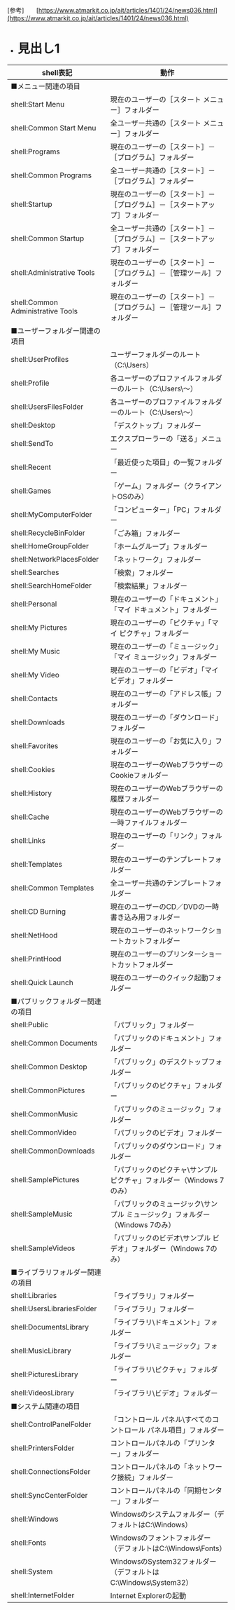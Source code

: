 
[参考]　　[https://www.atmarkit.co.jp/ait/articles/1401/24/news036.html](https://www.atmarkit.co.jp/ait/articles/1401/24/news036.html)


- # 見出し1

| shell表記 | 動作 |
----|---- 
|■メニュー関連の項目||
|shell:Start Menu|現在のユーザーの［スタート メニュー］フォルダー|
|shell:Common Start Menu|全ユーザー共通の［スタート メニュー］フォルダー|
|shell:Programs|現在のユーザーの［スタート］－［プログラム］フォルダー|
|shell:Common Programs|全ユーザー共通の［スタート］－［プログラム］フォルダー|
|shell:Startup|現在のユーザーの［スタート］－［プログラム］－［スタートアップ］フォルダー|
|shell:Common Startup|全ユーザー共通の［スタート］－［プログラム］－［スタートアップ］フォルダー|
|shell:Administrative Tools|現在のユーザーの［スタート］－［プログラム］－［管理ツール］フォルダー|
|shell:Common Administrative Tools|現在のユーザーの［スタート］－［プログラム］－［管理ツール］フォルダー|
|■ユーザーフォルダー関連の項目||
|shell:UserProfiles|ユーザーフォルダーのルート（C:\Users）|
|shell:Profile|各ユーザーのプロファイルフォルダーのルート（C:\Users\～）|
|shell:UsersFilesFolder|各ユーザーのプロファイルフォルダーのルート（C:\Users\～）|
|shell:Desktop|「デスクトップ」フォルダー|
|shell:SendTo|エクスプローラーの「送る」メニュー|
|shell:Recent|「最近使った項目」の一覧フォルダー|
|shell:Games|「ゲーム」フォルダー（クライアントOSのみ）|
|shell:MyComputerFolder|「コンピューター」「PC」フォルダー|
|shell:RecycleBinFolder|「ごみ箱」フォルダー|
|shell:HomeGroupFolder|「ホームグループ」フォルダー|
|shell:NetworkPlacesFolder|「ネットワーク」フォルダー|
|shell:Searches|「検索」フォルダー|
|shell:SearchHomeFolder|「検索結果」フォルダー|
|shell:Personal|現在のユーザーの「ドキュメント」「マイ ドキュメント」フォルダー|
|shell:My Pictures|現在のユーザーの「ピクチャ」「マイ ピクチャ」フォルダー|
|shell:My Music|現在のユーザーの「ミュージック」「マイ ミュージック」フォルダー|
|shell:My Video|現在のユーザーの「ビデオ」「マイ ビデオ」フォルダー|
|shell:Contacts|現在のユーザーの「アドレス帳」フォルダー|
|shell:Downloads|現在のユーザーの「ダウンロード」フォルダー|
|shell:Favorites|現在のユーザーの「お気に入り」フォルダー|
|shell:Cookies|現在のユーザーのWebブラウザーのCookieフォルダー|
|shell:History|現在のユーザーのWebブラウザーの履歴フォルダー|
|shell:Cache|現在のユーザーのWebブラウザーの一時ファイルフォルダー|
|shell:Links|現在のユーザーの「リンク」フォルダー|
|shell:Templates|現在のユーザーのテンプレートフォルダー|
|shell:Common Templates|全ユーザー共通のテンプレートフォルダー|
|shell:CD Burning|現在のユーザーのCD／DVDの一時書き込み用フォルダー|
|shell:NetHood|現在のユーザーのネットワークショートカットフォルダー|
|shell:PrintHood|現在のユーザーのプリンターショートカットフォルダー|
|shell:Quick Launch|現在のユーザーのクイック起動フォルダー|
|■パブリックフォルダー関連の項目||
|shell:Public|「パブリック」フォルダー|
|shell:Common Documents|「パブリックのドキュメント」フォルダー|
|shell:Common Desktop|「パブリック」のデスクトップフォルダー|
|shell:CommonPictures|「パブリックのピクチャ」フォルダー|
|shell:CommonMusic|「パブリックのミュージック」フォルダー|
|shell:CommonVideo|「パブリックのビデオ」フォルダー|
|shell:CommonDownloads|「パブリックのダウンロード」フォルダー|
|shell:SamplePictures|「パブリックのピクチャ\サンプル ピクチャ」フォルダー（Windows 7のみ）|
|shell:SampleMusic|「パブリックのミュージック\サンプル ミュージック」フォルダー（Windows 7のみ）|
|shell:SampleVideos|「パブリックのビデオ\サンプル ビデオ」フォルダー（Windows 7のみ）|
|■ライブラリフォルダー関連の項目||
|shell:Libraries|「ライブラリ」フォルダー|
|shell:UsersLibrariesFolder|「ライブラリ」フォルダー|
|shell:DocumentsLibrary|「ライブラリ\ドキュメント」フォルダー|
|shell:MusicLibrary|「ライブラリ\ミュージック」フォルダー|
|shell:PicturesLibrary|「ライブラリ\ピクチャ」フォルダー|
|shell:VideosLibrary|「ライブラリ\ビデオ」フォルダー|
|■システム関連の項目||
|shell:ControlPanelFolder|「コントロール パネル\すべてのコントロール パネル項目」フォルダー|
|shell:PrintersFolder|コントロールパネルの「プリンター」フォルダー|
|shell:ConnectionsFolder|コントロールパネルの「ネットワーク接続」フォルダー|
|shell:SyncCenterFolder|コントロールパネルの「同期センター」フォルダー|
|shell:Windows|Windowsのシステムフォルダー（デフォルトはC:\Windows）|
|shell:Fonts|Windowsのフォントフォルダー（デフォルトはC:\Windows\Fonts）|
|shell:System|WindowsのSystem32フォルダー（デフォルトはC:\Windows\System32）|
|shell:InternetFolder|Internet Explorerの起動|

